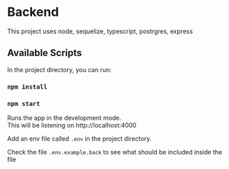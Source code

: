 # Backend 

This project uses node, sequelize, typescript, postrgres, express

## Available Scripts

In the project directory, you can run:

### `npm install`
### `npm start`

Runs the app in the development mode.\
This will be listening on http://localhost:4000

Add an env file called `.env` in the project directory.

Check the file `.env.example.back` to see what should be included inside the file 
